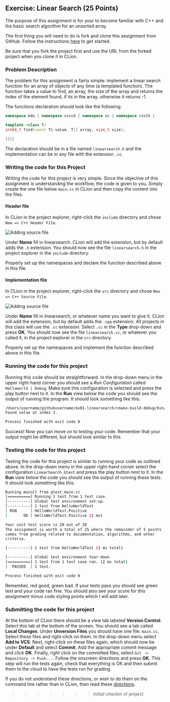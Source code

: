 ## Exercise: Linear Search (25 Points)

The purpose of this assignment is for your to become familiar with C++ and the basic search algorithm for an unsorted array.

The first thing you will need to do is fork and clone this assignment
from GitHub. Follow the instructions 
[here](https://github.com/vcc-csv15-fall2018/HowToStartEveryProject)
to get started. 

Be sure that you fork the project first and use the URL from
the forked project when you clone it in CLion.

### Problem Description

The problem for this assignment is fairly simple: implement a linear search function for an
array of objects of any time (a templated function). The function takes a value to find, an array, 
the size of the array and returns the index of the element found, if its in the array,
otherwise it returns -1.

The functions declaration should look like the following: 

```cpp
namespace edu { namespace vcccd { namespace vc { namespace csv15 {

template <class T>
int64_t find(const T& value, T[] array, size_t size);

}}}}
```

The declaration should be in a file named `linearsearch.h` and the implementation can be
in any file with the extension `.cc`.

### Writing the code for this Project

Writing the code for this project is very simple. Since the 
objective of this assignment is understanding the workflow, 
the code is given to you. Simply create the one file below 
`main.cc` in CLion
and then copy the content into the files. 

#### Header file

In CLion in the project explorer, right-click the `include` directory
and chose `New => C++ Header File`. 

![Adding source file](https://github.com/sbcc-cs140-fall2018/Course-Information/wiki/images/03_new_source_file.png)

Under **Name** fill in
linearsearch. CLion will add the extension, but by default 
adds the `.h` extension. You should now see the file `linearsearch.h` in
the project explorer in the `include` directory.

Properly set up the namespaces and declare the function described above in this file.

#### Implementation file

In CLion in the project explorer, right-click the `src` directory
and chose `New => C++ Source File`. 

![Adding source file](https://github.com/sbcc-cs140-fall2018/Course-Information/wiki/images/03_new_source_file.png)

Under **Name** fill in
linearsearch, or whatever name you want to give it. CLion will add the extension, but by default 
adds the `.cpp` extension. All projects in this class will
use the `.cc` extension. Select `.cc` in the **Type** drop-down
and press **OK**. You should now see the file `linearsearch.cc`, or whatever you called it, in
the project explorer in the `src` directory.

Properly set up the namespaces and implement the function described above in this file.

### Running the code for this project

Running this code should be straightforward. In the drop-down 
menu in the upper right-hand corner you should see a *Run
Configuration* called `Helloworld | Debug`. Make sure this 
configuration is selected and press the play button next to it.
In the **Run** view below the code you should see the output 
of running the program. It should look something like this:

```bash
/Users/username/githubusername/ex01-linearsearch/cmake-build-debug/bin/LinearSearch
Found value at index 3.

Process finished with exit code 0
```
Success! Now you can move on to testing your code. Remember that your output might be
different, but should look similar to this

### Testing the code for this project

Testing the code for this project is similar to running your code
as outlined above. In the drop-down menu in the upper right-hand
corner select the configuration `LinearSearch_Gtest` and press the 
play button next to it. In the **Run** view below the code you should
see the output of running these tests. It should look something
like this:

```bash
Running main() from gtest_main.cc
[==========] Running 1 test from 1 test case.
[----------] Global test environment set-up.
[----------] 1 test from HelloWorldTest
[ RUN      ] HelloWorldTest.Positive
[       OK ] HelloWorldTest.Positive (2 ms)

Your unit test score is 20 out of 20
The assignment is worth a total of 25 where the remainder of 5 points
comes from grading related to documentation, algorithms, and other
criteria.

[----------] 1 test from HelloWorldTest (2 ms total)

[----------] Global test environment tear-down
[==========] 1 test from 1 test case ran. (2 ms total)
[  PASSED  ] 1 test.

Process finished with exit code 0
```

Remember, red good, green bad. If your tests pass you should see green
text and your code ran fine. You should also see your score for this
assignment minus code styling points which I will add later.

### Submitting the code for this project

At the bottom of CLion there should be a view tab labeled **Version Control**.
Select this tab at the bottom of the screen. You should see a tab called **Local Changes**.
Under **Unversion Files** you should have one file: `main.cc`.
Select these files and right-click on them. In the drop-down menu
select **Add to VCS**. Next, right-click on these files again, which should
now be under **Default** and select **Commit**. Add the appropriate
commit message and click **OK**. Finally, right click on the committed files,
select `Git -> Repository -> Push...`. Follow the onscreen directions
and press **OK**. This step will run the tests again, check that everything is OK
and then submit them to the cloud to have the tests run for grading.

If you do not understand these directions, or wish to do them on the command
line rather than in CLion, then read these [directions](https://github.com/vcc-csv15-fall2018/Course-Information/wiki/How-to-Turn-In-Every-Project).
>>>>>>> Initial checkin of project
